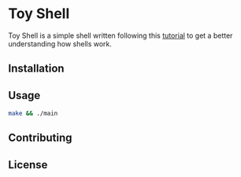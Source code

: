 # Toy Shell

Toy Shell is a simple shell written following this [tutorial](https://brennan.io/2015/01/16/write-a-shell-in-c/) to get a better understanding how shells work. 

## Installation


## Usage

```bash
make && ./main
```

## Contributing

## License
